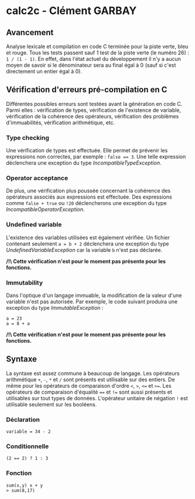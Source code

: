 # calc2c - Clément GARBAY

## Avancement 

Analyse lexicale et compilation en code C terminée pour la piste verte, bleu et rouge. 
Tous les tests passent sauf 1 test de la piste verte (le numéro 26) : `1 / (1 - 1)`. En effet, dans l'état actuel du développement il n'y a aucun moyen de savoir si le dénominateur sera au final égal à 0 (sauf si c'est directement un entier égal à 0).

## Vérification d'erreurs pré-compilation en C

Différentes possibles erreurs sont testées avant la génération en code C. Parmi elles : vérification de types, vérification de l'existence de variable, vérification de la cohérence des opérateurs, vérification des problèmes d'immuabilités, vérification arithmétique, etc.

### Type checking

Une vérification de types est effectuée. 
Elle permet de prévenir les expressions non correctes, par exemple : `false == 3`. Une telle expression déclenchera une exception du type *IncompatibleTypeException*. 

### Operator acceptance

De plus, une vérification plus poussée concernant la cohérence des opérateurs associés aux expressions est effectuée. 
Des expressions comme `false + true` ou `!20` déclencherons une exception du type *IncompatibleOperatorException*.

### Undefined variable

L'existence des variables utilisées est également vérifiée. 
Un fichier contenant seulement `a = b + 2` déclenchera une exception du type *UndefinedVariableException* car la variable `b` n'est pas déclarée.

**/!\ Cette vérification n'est pour le moment pas présente pour les fonctions.**

### Immutability

Dans l'optique d'un langage immuable, la modification de la valeur d'une variable n'est pas autorisée. 
Par exemple, le code suivant produira une exception du type *ImmutableException* :
```
a = 23
a = 8 + a
```

**/!\ Cette vérification n'est pour le moment pas présente pour les fonctions.**

## Syntaxe

La syntaxe est assez commune à beaucoup de langage. 
Les opérateurs arithmétique `+`, `-`, `*` et `/` sont présents est utilisable sur des entiers. De même pour les opérateurs de comparaison d'ordre `<`, `>`, `<=` et `>=`.
Les opérateurs de comparaison d'équalité `==` et `!=` sont aussi présents et utilisables sur tout types de données. 
L'opérateur unitaire de négation `!` est utilisable seulement sur les booléens.

### Déclaration

```
variable = 34 - 2
```

### Conditionnelle

```
(2 == 2) ? 1 : 3
```

### Fonction

```
sum(x,y) x + y
> sum(8,17)
```